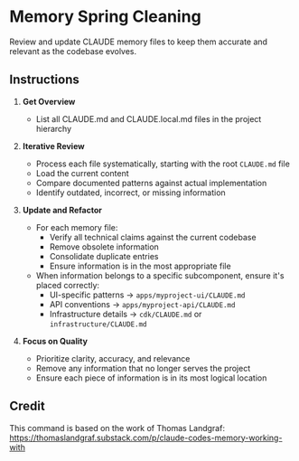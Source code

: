 # Memory Spring Cleaning

Review and update CLAUDE memory files to keep them accurate and relevant as the codebase evolves.

## Instructions

1. **Get Overview**
   - List all CLAUDE.md and CLAUDE.local.md files in the project hierarchy

2. **Iterative Review**
   - Process each file systematically, starting with the root `CLAUDE.md` file
   - Load the current content
   - Compare documented patterns against actual implementation
   - Identify outdated, incorrect, or missing information

3. **Update and Refactor**
   - For each memory file:
     - Verify all technical claims against the current codebase
     - Remove obsolete information
     - Consolidate duplicate entries
     - Ensure information is in the most appropriate file
   - When information belongs to a specific subcomponent, ensure it's placed correctly:
     - UI-specific patterns → `apps/myproject-ui/CLAUDE.md`
     - API conventions → `apps/myproject-api/CLAUDE.md`
     - Infrastructure details → `cdk/CLAUDE.md` or `infrastructure/CLAUDE.md`

4. **Focus on Quality**
   - Prioritize clarity, accuracy, and relevance
   - Remove any information that no longer serves the project
   - Ensure each piece of information is in its most logical location

## Credit

This command is based on the work of Thomas Landgraf: https://thomaslandgraf.substack.com/p/claude-codes-memory-working-with